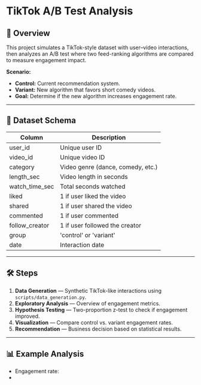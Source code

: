 # TikTok A/B Test Analysis

## 📌 Overview
This project simulates a TikTok-style dataset with user–video interactions, then analyzes an A/B test where two feed-ranking algorithms are compared to measure engagement impact.

**Scenario:**  
- **Control:** Current recommendation system.  
- **Variant:** New algorithm that favors short comedy videos.  
- **Goal:** Determine if the new algorithm increases engagement rate.

---

## 📂 Dataset Schema
| Column           | Description |
|------------------|-------------|
| user_id          | Unique user ID |
| video_id         | Unique video ID |
| category         | Video genre (dance, comedy, etc.) |
| length_sec       | Video length in seconds |
| watch_time_sec   | Total seconds watched |
| liked            | 1 if user liked the video |
| shared           | 1 if user shared the video |
| commented        | 1 if user commented |
| follow_creator   | 1 if user followed the creator |
| group            | 'control' or 'variant' |
| date             | Interaction date |

---

## 🛠️ Steps
1. **Data Generation** — Synthetic TikTok-like interactions using `scripts/data_generation.py`.
2. **Exploratory Analysis** — Overview of engagement metrics.
3. **Hypothesis Testing** — Two-proportion z-test to check if engagement improved.
4. **Visualization** — Compare control vs. variant engagement rates.
5. **Recommendation** — Business decision based on statistical results.

---

## 📊 Example Analysis
- Engagement rate:  
- 
